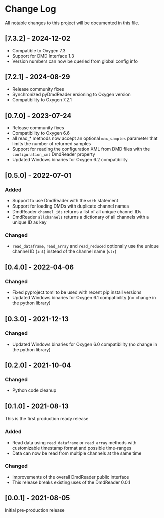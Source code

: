 # Change Log

All notable changes to this project will be documented in this file.

## [7.3.2] - 2024-12-02
- Compatible to Oxygen 7.3
- Support for DMD Interface 1.3
- Version numbers can now be queried from global config info

## [7.2.1] - 2024-08-29
- Release community fixes
- Synchronized pyDmdReader ersioning to Oxygen version
- Compatibility to Oxygen 7.2.1

## [0.7.0] - 2023-07-24
- Release community fixes
- Compatibility to Oxygen 6.6
- all read_* methods now accept an optional `max_samples` parameter that limits the number of returned samples
- Support for reading the configuration XML from DMD files with the `configuration_xml` DmdReader property
- Updated Windows binaries for Oxygen 6.2 compatibility

## [0.5.0] - 2022-07-01

### Added
- Support to use DmdReader with the `with` statement
- Support for loading DMDs with duplicate channel names
- DmdReader `channel_ids` returns a list of all unique channel IDs
- DmdReader `allchannels` returns a dictionary of all channels with a unique ID as key

### Changed
- `read_dataframe`, `read_array` and `read_reduced`  optionally use the unique channel ID (`int`) instead of the channel name (`str`)

## [0.4.0] - 2022-04-06

### Changed
- Fixed pyproject.toml to be used with recent pip install versions
- Updated Windows binaries for Oxygen 6.1 compatibility (no change in the python library)

## [0.3.0] - 2021-12-13

### Changed
- Updated Windows binaries for Oxygen 6.0 compatibility (no change in the python library)

## [0.2.0] - 2021-10-04

### Changed
- Python code cleanup

## [0.1.0] - 2021-08-13

This is the first production ready release

### Added
- Read data using `read_dataframe` or `read_array` methods with customizable timestamp format and possible time-ranges
- Data can now be read from multiple channels at the same time

### Changed
- Improvements of the overall DmdReader public interface
- This release breaks existing uses of the DmdReader 0.0.1

## [0.0.1] - 2021-08-05

Initial pre-production release
